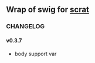 ## Wrap of swig for [scrat](https://github.com/scrat-team/scrat)

### CHANGELOG
#### v0.3.7
- body support var
